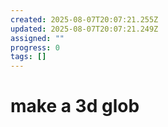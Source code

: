 ```yaml
---
created: 2025-08-07T20:07:21.255Z
updated: 2025-08-07T20:07:21.249Z
assigned: ""
progress: 0
tags: []
---
```


# make a 3d glob
